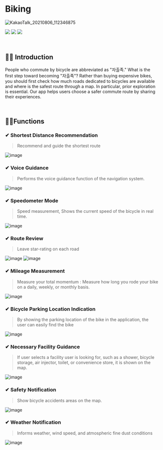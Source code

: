 # Biking 
![KakaoTalk_20210806_112346875](https://user-images.githubusercontent.com/56222478/128447513-06e6f5d4-b8b0-4501-bce6-fbec9c8cd704.png)

<p align="center">

<img src="https://img.shields.io/badge/Android-3DDC84?style=for-the-badge&logo=Android&logoColor=white"/></a>
<img src="https://img.shields.io/badge/Firebase-FFCA28?style=for-the-badge&logo=Firebase&logoColor=white"/></a>
<img src="https://img.shields.io/badge/Java-007396?style=for-the-badge&logo=java&logoColor=white" /></a></p>

<br>

## 🚴‍♀️ Introduction

People who commute by bicycle are abbreviated as "자출족." What is the first step toward becoming "자출족"? Rather than buying expensive bikes, you should first check how much roads dedicated to bicycles are available and where is the safest route through a map. In particular, prior exploration is essential. Our app helps users choose a safer commute route by sharing their experiences.

<br>

## 🚴‍♂️Functions

### ✔ Shortest Distance Recommendation
> Recommend and guide the shortest route

![image](https://user-images.githubusercontent.com/56222478/128447559-20b02be1-a363-464f-99f0-6a0321a44e34.png)

### ✔ Voice Guidance
> Performs the voice guidance function of the navigation system.

![image](https://user-images.githubusercontent.com/56222478/128447615-1a045cc3-fadf-4535-8461-f6fc147a7b9f.png)

### ✔ Speedometer Mode 
> Speed measurement, Shows the current speed of the bicycle in real time.

![image](https://user-images.githubusercontent.com/56222478/128447637-a58f1d5f-7238-4f3c-a2b6-802df968bc51.png)

### ✔ Route Review
> Leave star-rating on each road

![image](https://user-images.githubusercontent.com/56222478/128447646-5ed70a4f-b72c-4af5-9d71-ec9213e0d3f1.png)
![image](https://user-images.githubusercontent.com/56222478/128447652-894703c5-f6ca-45c2-874b-977149ee20b3.png)

### ✔ Mileage Measurement 
> Measure your total momentum : Measure how long you rode your bike on a daily, weekly, or monthly basis.

![image](https://user-images.githubusercontent.com/56222478/128447677-399faeb0-09fa-44c4-90f4-85a8265b66e4.png)

### ✔ Bicycle Parking Location Indication 
> By showing the parking location of the bike in the application, the user can easily find the bike

![image](https://user-images.githubusercontent.com/56222478/128447711-1ceecab4-6305-4c99-9cc6-dacea177cd0f.png)

### ✔ Necessary Facility Guidance
> If user selects a facility user is looking for, such as a shower, bicycle storage, air injector, toilet, or convenience store, it is shown on the map.

![image](https://user-images.githubusercontent.com/56222478/128447728-e0074991-1474-4801-b2d4-548fdf964318.png)

### ✔ Safety Notification 
> Show bicycle accidents areas on the map.

![image](https://user-images.githubusercontent.com/56222478/128447743-94d1e759-0c6a-4b98-a685-167ff517f655.png)

### ✔ Weather Notification
> Informs weather, wind speed, and atmospheric fine dust conditions

![image](https://user-images.githubusercontent.com/56222478/128447745-1df484b0-6e25-4da0-9762-89233faa1df1.png)
